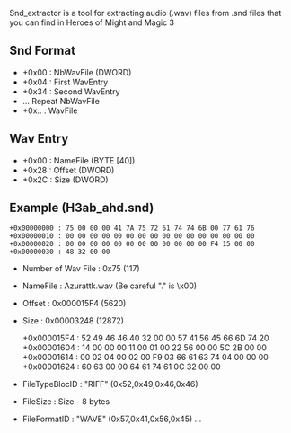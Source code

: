 Snd\_extractor is a tool for extracting audio (.wav) files from .snd files that you can find in Heroes of Might and Magic 3

## Snd Format

* +0x00 : NbWavFile (DWORD)
* +0x04 : First WavEntry
* +0x34 : Second WavEntry
* ... Repeat NbWavFile
* +0x.. : WavFile

## Wav Entry

* +0x00 : NameFile (BYTE [40])
* +0x28 : Offset (DWORD)
* +0x2C : Size (DWORD)

## Example (H3ab\_ahd.snd)

	+0x00000000 : 75 00 00 00 41 7A 75 72 61 74 74 6B 00 77 61 76 
	+0x00000010 : 00 00 00 00 00 00 00 00 00 00 00 00 00 00 00 00 
	+0x00000020 : 00 00 00 00 00 00 00 00 00 00 00 00 F4 15 00 00 
	+0x00000030 : 48 32 00 00

* Number of Wav File : 0x75 (117) 
* NameFile           : Azurattk.wav (Be careful "." is \x00)
* Offset             : 0x000015F4 (5620)
* Size               : 0x00003248 (12872)

	+0x000015F4 : 52 49 46 46 40 32 00 00 57 41 56 45 66 6D 74 20 
	+0x00001604 : 14 00 00 00 11 00 01 00 22 56 00 00 5C 2B 00 00 
	+0x00001614 : 00 02 04 00 02 00 F9 03 66 61 63 74 04 00 00 00 
	+0x00001624 : 60 63 00 00 64 61 74 61 0C 32 00 00

* FileTypeBlocID : "RIFF"  (0x52,0x49,0x46,0x46)
* FileSize       : Size - 8 bytes
* FileFormatID   : "WAVE"  (0x57,0x41,0x56,0x45)
...
